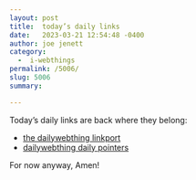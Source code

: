 ```yaml
---
layout: post
title:  today’s daily links
date:   2023-03-21 12:54:48 -0400
author: joe jenett
category:
  -  i-webthings
permalink: /5006/
slug: 5006
summary: 

---
```

<p>Today’s daily links are back where they belong:</p>
<ul>
<li><a href="https://dwt-archives.joejenett.com/">the dailywebthing linkport</a></li>
<li><a href="https://dwt-archives.joejenett.com/category/pointers/">dailywebthing daily pointers</a></li>
</ul>
<p>For now anyway, Amen!</p>



<a style="display:none;" href="https://brid.gy/publish/mastodon"><small>(cross-posted to mastodon)</small></a>